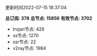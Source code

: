 更新时间2022-07-15 18:37:04

**总订阅: 378**
**总节点: 15856**
**有效节点: 3702**
- trojan节点: 426
- ss节点: 1270
- ssr节点: 22
- v2ray节点: 1984

